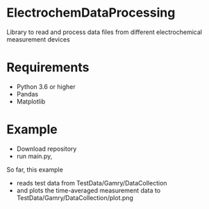 # ElectrochemDataProcessing
Library to read and process data files from different electrochemical measurement devices 

# Requirements
- Python 3.6 or higher
- Pandas
- Matplotlib

# Example
- Download repository
- run main.py, 

So far, this example
- reads test data from TestData/Gamry/DataCollection
- and plots the time-averaged measurement data to TestData/Gamry/DataCollection/plot.png
